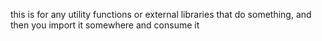 this is for any utility functions or external libraries that do something, and then you import it somewhere and consume it